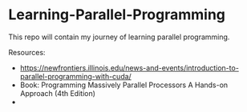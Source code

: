 # Learning-Parallel-Programming

This repo will contain my journey of learning parallel programming.

Resources:
- https://newfrontiers.illinois.edu/news-and-events/introduction-to-parallel-programming-with-cuda/
- Book: Programming Massively Parallel Processors A Hands-on Approach (4th Edition)
- 
